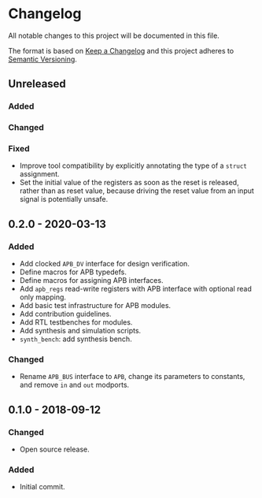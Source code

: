 # Changelog
All notable changes to this project will be documented in this file.

The format is based on [Keep a Changelog](http://keepachangelog.com/en/1.0.0/)
and this project adheres to [Semantic Versioning](http://semver.org/spec/v2.0.0.html).


## Unreleased

### Added

### Changed

### Fixed
- Improve tool compatibility by explicitly annotating the type of a `struct` assignment.
- Set the initial value of the registers as soon as the reset is released, rather than as reset
  value, because driving the reset value from an input signal is potentially unsafe.


## 0.2.0 - 2020-03-13

### Added
- Add clocked `APB_DV` interface for design verification.
- Define macros for APB typedefs.
- Define macros for assigning APB interfaces.
- Add `apb_regs` read-write registers with APB interface with optional read only mapping.
- Add basic test infrastructure for APB modules.
- Add contribution guidelines.
- Add RTL testbenches for modules.
- Add synthesis and simulation scripts.
- `synth_bench`: add synthesis bench.

### Changed
- Rename `APB_BUS` interface to `APB`, change its parameters to constants, and remove `in` and `out` modports.


## 0.1.0 - 2018-09-12
### Changed
- Open source release.

### Added
- Initial commit.
